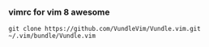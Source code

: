 ### vimrc for vim 8 awesome

```
git clone https://github.com/VundleVim/Vundle.vim.git ~/.vim/bundle/Vundle.vim
```

